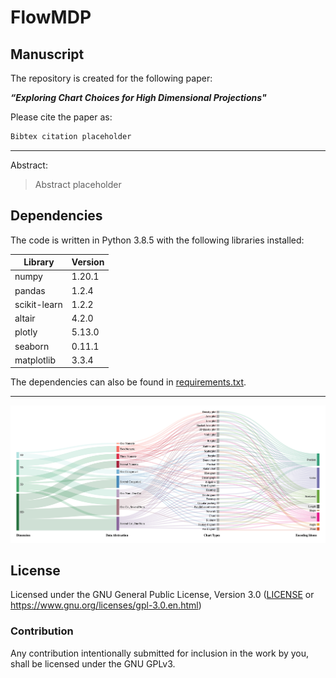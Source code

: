 # FlowMDP



## Manuscript

The repository is created for the following paper: 

***“Exploring Chart Choices for High Dimensional Projections"***  <!-- by Chisom Ezekannagha, Ebenezer Awotoro, Xiao Langlotz, Dominik Heider, and Georges Hattab -->


Please cite the paper as:
```latex
Bibtex citation placeholder
```

--- 
Abstract:

> Abstract placeholder




## Dependencies

The code is written in Python 3.8.5 with the following libraries installed:

|Library|Version|
|---|---|
|numpy|1.20.1|
|pandas|1.2.4|
|scikit-learn|1.2.2|
|altair|4.2.0|
|plotly|5.13.0|
|seaborn|0.11.1|
|matplotlib|3.3.4|


The dependencies can also be found in [requirements.txt](https://github.com/Sombiri/FlowMDP/blob/master/requirements.txt).

---

![The taxonomy](sankey_full.png)

## License

Licensed under the GNU General Public License, Version 3.0 ([LICENSE](https://github.com/nilegoose/FlowMDP/blob/master/LICENSE) or https://www.gnu.org/licenses/gpl-3.0.en.html)

### Contribution

Any contribution intentionally submitted for inclusion in the work by you, shall be licensed under the GNU GPLv3.
